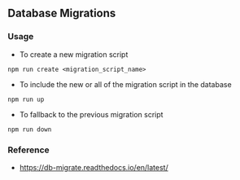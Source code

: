 ## Database Migrations

### Usage
- To create a new migration script
```
npm run create <migration_script_name>
```
- To include the new or all of the migration script in the database
```
npm run up
```
- To fallback to the previous migration script
```
npm run down
```

### Reference
- https://db-migrate.readthedocs.io/en/latest/
